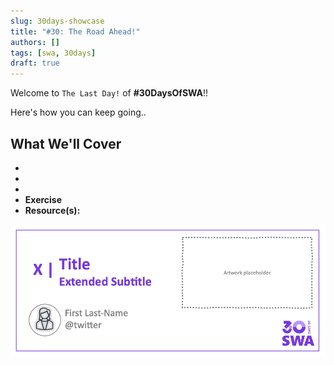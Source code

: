 ```yaml
---
slug: 30days-showcase
title: "#30: The Road Ahead!"
authors: []
tags: [swa, 30days]
draft: true 
---
```



Welcome to `The Last Day!` of **#30DaysOfSWA**!! 

Here's how you can keep going..


## What We'll Cover
 * 
 * 
 * 
 * **Exercise** 
 * **Resource(s):** 

![](../static/img/series/banner.png)
